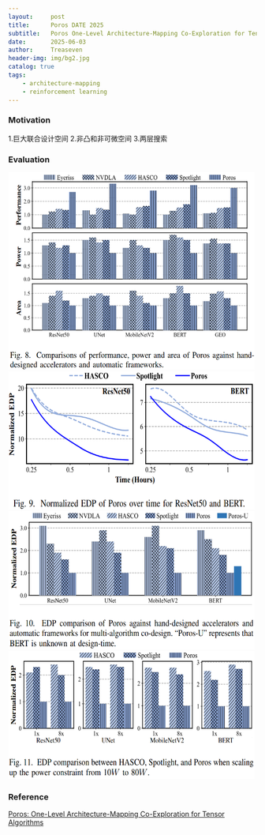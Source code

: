 ```yaml
---
layout:     post
title:      Poros DATE 2025
subtitle:   Poros One-Level Architecture-Mapping Co-Exploration for Tensor Algorithms
date:       2025-06-03
author:     Treaseven
header-img: img/bg2.jpg
catalog: true
tags:
    - architecture-mapping
    - reinforcement learning
---
```


### Motivation
1.巨大联合设计空间
2.非凸和非可微空间
3.两层搜索



### Evaluation

<img width="500" height="400" src="../img/post-poros-performance.png"/>


<img width="500" height="280" src="../img/post-poros-time.png"/>


<img width="500" height="280" src="../img/post-poros-comparison.png"/>


<img width="500" height="260" src="../img/post-poros-scaling.png"/>


### Reference
[Poros: One-Level Architecture-Mapping Co-Exploration for Tensor Algorithms](https://ieeexplore.ieee.org/stamp/stamp.jsp?tp=&arnumber=10992589)